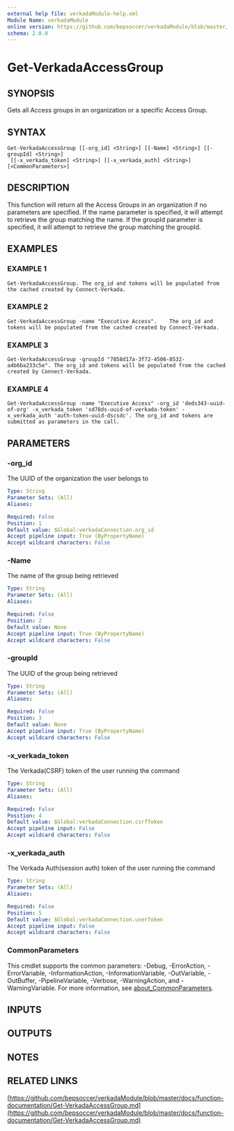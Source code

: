 ```yaml
---
external help file: verkadaModule-help.xml
Module Name: verkadaModule
online version: https://github.com/bepsoccer/verkadaModule/blob/master/docs/function-documentation/Get-VerkadaAccessGroup.md
schema: 2.0.0
---
```


# Get-VerkadaAccessGroup

## SYNOPSIS
Gets all Access groups in an organization or a specific Access Group.

## SYNTAX

```
Get-VerkadaAccessGroup [[-org_id] <String>] [[-Name] <String>] [[-groupId] <String>]
 [[-x_verkada_token] <String>] [[-x_verkada_auth] <String>] [<CommonParameters>]
```

## DESCRIPTION
This function will return all the Access Groups in an organization if no parameters are specified. 
If the name parameter is specified, it will attempt to retrieve the group matching the name. 
If the groupId parameter is specified, it will attempt to retrieve the group matching the groupId.

## EXAMPLES

### EXAMPLE 1
```
Get-VerkadaAccessGroup.	The org_id and tokens will be populated from the cached created by Connect-Verkada.
```

### EXAMPLE 2
```
Get-VerkadaAccessGroup -name "Executive Access".	The org_id and tokens will be populated from the cached created by Connect-Verkada.
```

### EXAMPLE 3
```
Get-VerkadaAccessGroup -groupId "7858d17a-3f72-4506-8532-a4b6ba233c5e".	The org_id and tokens will be populated from the cached created by Connect-Verkada.
```

### EXAMPLE 4
```
Get-VerkadaAccessGroup -name "Executive Access" -org_id 'deds343-uuid-of-org' -x_verkada_token 'sd78ds-uuid-of-verkada-token' -x_verkada_auth 'auth-token-uuid-dscsdc'.	The org_id and tokens are submitted as parameters in the call.
```

## PARAMETERS

### -org_id
The UUID of the organization the user belongs to

```yaml
Type: String
Parameter Sets: (All)
Aliases:

Required: False
Position: 1
Default value: $Global:verkadaConnection.org_id
Accept pipeline input: True (ByPropertyName)
Accept wildcard characters: False
```

### -Name
The name of the group being retrieved

```yaml
Type: String
Parameter Sets: (All)
Aliases:

Required: False
Position: 2
Default value: None
Accept pipeline input: True (ByPropertyName)
Accept wildcard characters: False
```

### -groupId
The UUID of the group being retrieved

```yaml
Type: String
Parameter Sets: (All)
Aliases:

Required: False
Position: 3
Default value: None
Accept pipeline input: True (ByPropertyName)
Accept wildcard characters: False
```

### -x_verkada_token
The Verkada(CSRF) token of the user running the command

```yaml
Type: String
Parameter Sets: (All)
Aliases:

Required: False
Position: 4
Default value: $Global:verkadaConnection.csrfToken
Accept pipeline input: False
Accept wildcard characters: False
```

### -x_verkada_auth
The Verkada Auth(session auth) token of the user running the command

```yaml
Type: String
Parameter Sets: (All)
Aliases:

Required: False
Position: 5
Default value: $Global:verkadaConnection.userToken
Accept pipeline input: False
Accept wildcard characters: False
```

### CommonParameters
This cmdlet supports the common parameters: -Debug, -ErrorAction, -ErrorVariable, -InformationAction, -InformationVariable, -OutVariable, -OutBuffer, -PipelineVariable, -Verbose, -WarningAction, and -WarningVariable. For more information, see [about_CommonParameters](http://go.microsoft.com/fwlink/?LinkID=113216).

## INPUTS

## OUTPUTS

## NOTES

## RELATED LINKS

[https://github.com/bepsoccer/verkadaModule/blob/master/docs/function-documentation/Get-VerkadaAccessGroup.md](https://github.com/bepsoccer/verkadaModule/blob/master/docs/function-documentation/Get-VerkadaAccessGroup.md)

